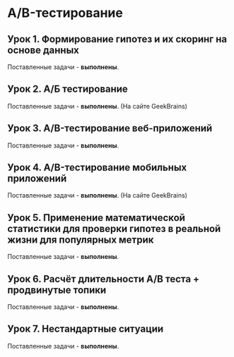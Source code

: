 # A/B-тестирование

## Урок 1. Формирование гипотез и их скоринг на основе данных

Поставленные задачи - **выполнены**.

## Урок 2. А/Б тестирование

Поставленные задачи - **выполнены**. (На сайте GeekBrains)

## Урок 3. A/B-тестирование веб-приложений

Поставленные задачи - **выполнены**.

## Урок 4. A/B-тестирование мобильных приложений

Поставленные задачи - **выполнены**. (На сайте GeekBrains)

## Урок 5. Применение математической статистики для проверки гипотез в реальной жизни для популярных метрик

Поставленные задачи - **выполнены**.

## Урок 6. Расчёт длительности А/B теста + продвинутые топики

Поставленные задачи - **выполнены**.

## Урок 7. Нестандартные ситуации

Поставленные задачи - **выполнены**.
